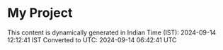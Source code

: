 # My Project

This content is dynamically generated in Indian Time (IST): 2024-09-14 12:12:41 IST
Converted to UTC: 2024-09-14 06:42:41 UTC
